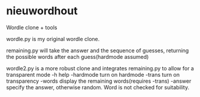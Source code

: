 # nieuwordhout
Wordle clone + tools

wordle.py is my original wordle clone.

remaining.py will take the answer and the sequence of guesses, returning the possible words after each guess(hardmode assumed)

wordle2.py is a more robust clone and integrates remaining.py to allow for a transparent mode
-h		help
-hardmode	turn on hardmode
-trans		turn on transparency
-words		display the remaining words(requires -trans)
-answer		specify the answer, otherwise random. Word is not checked for suitability.
